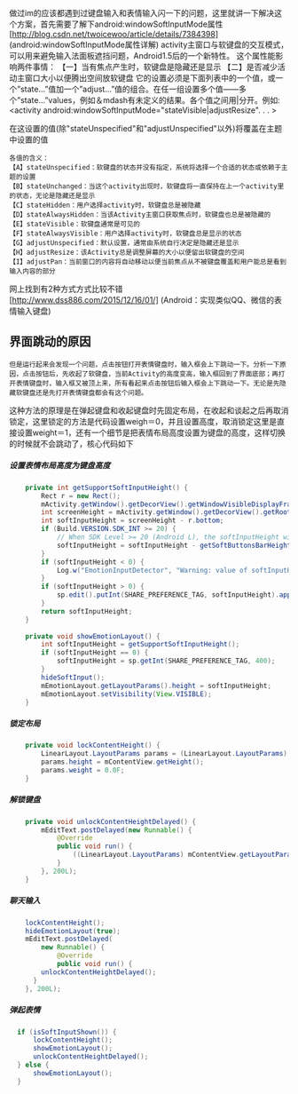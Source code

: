 做过im的应该都遇到过键盘输入和表情输入闪一下的问题，这里就讲一下解决这个方案，首先需要了解下android:windowSoftInputMode属性<br>
[http://blog.csdn.net/twoicewoo/article/details/7384398] (android:windowSoftInputMode属性详解)
activity主窗口与软键盘的交互模式，可以用来避免输入法面板遮挡问题，Android1.5后的一个新特性。
这个属性能影响两件事情：
【一】当有焦点产生时，软键盘是隐藏还是显示
【二】是否减少活动主窗口大小以便腾出空间放软键盘
它的设置必须是下面列表中的一个值，或一个”state…”值加一个”adjust…”值的组合。在任一组设置多个值——多个”state…”values，例如＆mdash有未定义的结果。各个值之间用|分开。例如:<activity android:windowSoftInputMode="stateVisible|adjustResize". . . >

在这设置的值(除"stateUnspecified"和"adjustUnspecified"以外)将覆盖在主题中设置的值


    各值的含义：
    【A】stateUnspecified：软键盘的状态并没有指定，系统将选择一个合适的状态或依赖于主题的设置
    【B】stateUnchanged：当这个activity出现时，软键盘将一直保持在上一个activity里的状态，无论是隐藏还是显示
    【C】stateHidden：用户选择activity时，软键盘总是被隐藏
    【D】stateAlwaysHidden：当该Activity主窗口获取焦点时，软键盘也总是被隐藏的
    【E】stateVisible：软键盘通常是可见的
    【F】stateAlwaysVisible：用户选择activity时，软键盘总是显示的状态
    【G】adjustUnspecified：默认设置，通常由系统自行决定是隐藏还是显示
    【H】adjustResize：该Activity总是调整屏幕的大小以便留出软键盘的空间
    【I】adjustPan：当前窗口的内容将自动移动以便当前焦点从不被键盘覆盖和用户能总是看到输入内容的部分

网上找到有2种方式方式比较不错 <br>
[http://www.dss886.com/2015/12/16/01/] (Android：实现类似QQ、微信的表情输入键盘)
## 界面跳动的原因

    但是运行起来会发现一个问题，点击按钮打开表情键盘时，输入框会上下跳动一下。分析一下原因，点击按钮后，先收起了软键盘，当前Activity的高度变高，输入框回到了界面底部；再打开表情键盘时，输入框又被顶上来，所有看起来点击按钮后输入框会上下跳动一下。无论是先隐藏软键盘还是先打开表情键盘都会有这个问题。

这种方法的原理是在弹起键盘和收起键盘时先固定布局，在收起和谈起之后再取消锁定，这里锁定的方法是代码设置weigh＝0，并且设置高度，取消锁定这里是直接设置weight＝1，还有一个细节是把表情布局高度设置为键盘的高度，这样切换的时候就不会跳动了，核心代码如下
##### 设置表情布局高度为键盘高度
```Java
    private int getSupportSoftInputHeight() {
        Rect r = new Rect();
        mActivity.getWindow().getDecorView().getWindowVisibleDisplayFrame(r);
        int screenHeight = mActivity.getWindow().getDecorView().getRootView().getHeight();
        int softInputHeight = screenHeight - r.bottom;
        if (Build.VERSION.SDK_INT >= 20) {
            // When SDK Level >= 20 (Android L), the softInputHeight will contain the height of softButtonsBar (if has)
            softInputHeight = softInputHeight - getSoftButtonsBarHeight();
        }
        if (softInputHeight < 0) {
            Log.w("EmotionInputDetector", "Warning: value of softInputHeight is below zero!");
        }
        if (softInputHeight > 0) {
            sp.edit().putInt(SHARE_PREFERENCE_TAG, softInputHeight).apply();
        }
        return softInputHeight;
    }
    
    private void showEmotionLayout() {
        int softInputHeight = getSupportSoftInputHeight();
        if (softInputHeight == 0) {
            softInputHeight = sp.getInt(SHARE_PREFERENCE_TAG, 400);
        }
        hideSoftInput();
        mEmotionLayout.getLayoutParams().height = softInputHeight;
        mEmotionLayout.setVisibility(View.VISIBLE);
    }
```
##### 锁定布局
```Java
    private void lockContentHeight() {
        LinearLayout.LayoutParams params = (LinearLayout.LayoutParams) mContentView.getLayoutParams();
        params.height = mContentView.getHeight();
        params.weight = 0.0F;
    }

```
##### 解锁键盘
```Java
    private void unlockContentHeightDelayed() {
        mEditText.postDelayed(new Runnable() {
            @Override
            public void run() {
                ((LinearLayout.LayoutParams) mContentView.getLayoutParams()).weight = 1.0F;
            }
        }, 200L);
    }
```
##### 聊天输入
```Java
    lockContentHeight();
    hideEmotionLayout(true);
    mEditText.postDelayed(
        new Runnable() {
            @Override
            public void run() {
        unlockContentHeightDelayed();
      }
    }, 200L);
```
##### 弹起表情
```Java
  if (isSoftInputShown()) {
      lockContentHeight();
      showEmotionLayout();
      unlockContentHeightDelayed();
  } else {
      showEmotionLayout();
  }
```
